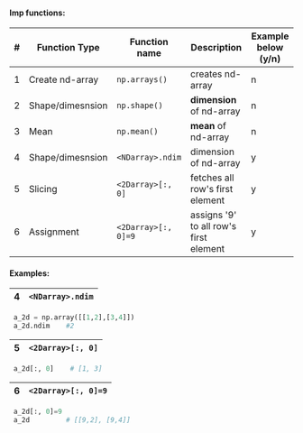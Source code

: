 #### Imp functions:
|# | Function Type         | Function name                  | Description                 | Example below (y/n)         |
|--| --------------------- | ------------------------------ |-----------------------------|-----------------------------|
|1 | Create nd-array       |  `np.arrays()`                 | creates nd-array            |n|
|2 | Shape/dimesnsion      |  `np.shape()`                  | **dimension** of nd-array   |n|
|3 | Mean                  |  `np.mean()`                   | **mean** of nd-array        |n|
|4 | Shape/dimesnsion      |  `<NDarray>.ndim`              | dimension of nd-array       |y|
|5 | Slicing               |  `<2Darray>[:, 0]`             | fetches all row's first element |y|
|6 | Assignment            |  `<2Darray>[:, 0]=9`           | assigns '9' to all row's first element |y|


#### Examples:
|4 | `<NDarray>.ndim`      |
|--| --------------------- |
```python
 a_2d = np.array([[1,2],[3,4]])
 a_2d.ndim    #2
```
|5 | `<2Darray>[:, 0]`     |
|--| --------------------- |
```python
 a_2d[:, 0]    # [1, 3]
```
|6 | `<2Darray>[:, 0]=9`     |
|--| --------------------- |
```python
 a_2d[:, 0]=9
 a_2d         # [[9,2], [9,4]]
```



